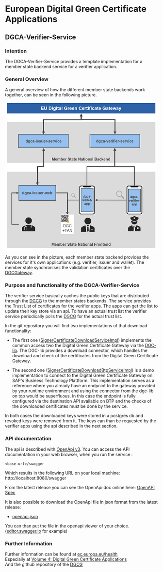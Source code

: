 # European Digital Green Certificate Applications 
## DGCA-Verifier-Service

### Intention
The DGCA-Verifier-Service provides a template implementation for a member state backend service for a verifier application.

### General Overview
A general overview of how the different member state backends work together, can be seen in the following picture.

![DGCA overview](dgca_overview.png "DGCA Overview")

As you can see in the picture, each member state backend provides the services for it's own applications (e.g. verifier, issuer and wallet).
The member state synchronises the validation certificates over the [DGCGateway](https://github.com/eu-digital-green-certificates/dgc-gateway).

### Purpose and functionality of the DGCA-Verifier-Service
The verifier service basically caches the public keys that are distributed through the [DGCG](https://github.com/eu-digital-green-certificates/dgc-gateway) to the member states backends. 
The service provides the Trust List of certificates for the verifier apps. The apps can get the list to update their key store via an api. 
To have an actual trust list the verifier service periodically polls the [DGCG](https://github.com/eu-digital-green-certificates/dgc-gateway) 
for the actual trust list. 

In the git repository you will find two implementations of that download functionality: 

- The first one ([SignerCertificateDownloadServiceImpl](../src/main/java/eu/europa/ec/dgc/verifier/service/SignerCertificateDownloadServiceImpl.java)) implements the common access two the Digital Green Certificate Gateway via the [DGC-lib](https://github.com/eu-digital-green-certificates/dgc-lib). 
  The DGC-lib provides a download connector, which handles the download and check of the certificates from the Digital Green Certificate Gateway. 
  
  
- The second one ([SignerCertificateDownloadBtpServiceImpl](../src/main/java/eu/europa/ec/dgc/verifier/service/SignerCertificateDownloadBtpServiceImpl.java)) is a demo implementation to connect to the Digital Green Certificate Gateway on SAP's Business Technology Plattform.
  This implementation serves as a reference where you already have an endpoint to the gateway provided by your runtime environment and using the connector from the dgc-lib on top would be superfluous. In this case the endpoint is fully configured via the destination API 
  available on BTP and the checks of the downloaded certificates must be done by the service.

  
In both cases the downloaded keys were stored in a postgres db and revoked keys were removed from it. The keys can than be requested by the verifier apps using the api described in the next section.



### API documentation

The api is described with [OpenApi v3](https://swagger.io). You can access the API documentation in your web browser, when you run the service :

    <base-url>/swagger

Which results in the following URL on your local machine:
http://localhost:8080/swagger

From the latest release you can see the OpenApi doc online here: [OpenAPI Spec](https://eu-digital-green-certificates.github.io/dgca-verifier-service/)

It is also possible to download the OpenApi file in json format from the latest release:  
* [openapi.json](https://github.com/eu-digital-green-certificates/dgca-verifier-service/releases/latest/download/openapi.json)

You can than put the file in the openapi viewer of your choice. ([editor.swagger.io](https://editor.swagger.io) for example)


### Further Information
Further information can be found at [ec.europa.eu/health](https://ec.europa.eu/health/ehealth/covid-19_en)  
Especially at [Volume 4: Digital Green Certificate Applications](https://ec.europa.eu/health/sites/default/files/ehealth/docs/digital-green-certificates_v4_en.pdf)  
And the github repository of the [DGCG](https://github.com/eu-digital-green-certificates/dgc-gateway)
